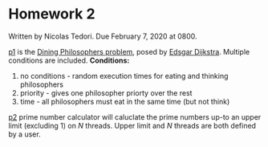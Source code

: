# Homework 2
Written by Nicolas Tedori. Due February 7, 2020 at 0800.

[p1](./p1) is the [Dining Philosophers problem](https://en.wikipedia.org/wiki/Dining_philosophers_problem), posed by [Edsgar Dijkstra](https://en.wikipedia.org/wiki/Edsger_W._Dijkstra). Multiple conditions are included.
**Conditions:**
1. no conditions - random execution times for eating and thinking philosophers
2. priority - gives one philosopher priorty over the rest
3. time - all philosophers must eat in the same time (but not think)

[p2](./p2) prime number calculator will caluclate the prime numbers up-to an upper limit (excluding 1) on *N* threads. Upper limit and *N* threads are both defined by a user.